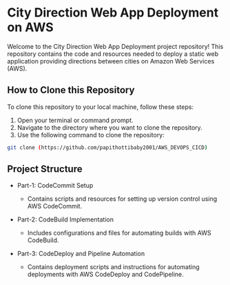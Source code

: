 # City Direction Web App Deployment on AWS

Welcome to the City Direction Web App Deployment project repository! This repository contains the code and resources needed to deploy a static web application providing directions between cities on Amazon Web Services (AWS). 

## How to Clone this Repository

To clone this repository to your local machine, follow these steps:

1. Open your terminal or command prompt.
2. Navigate to the directory where you want to clone the repository.
3. Use the following command to clone the repository:

```bash
git clone (https://github.com/papithottibaby2001/AWS_DEVOPS_CICD)
```




## Project Structure

- Part-1: CodeCommit Setup
  - Contains scripts and resources for setting up version control using AWS CodeCommit.

- Part-2: CodeBuild Implementation
  - Includes configurations and files for automating builds with AWS CodeBuild.

- Part-3: CodeDeploy and Pipeline Automation
  - Contains deployment scripts and instructions for automating deployments with AWS CodeDeploy and CodePipeline.



